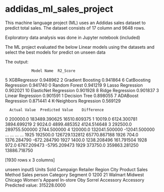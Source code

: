 # addidas_ml_sales_project

This machine language project (ML) uses an Addidas sales dataset to predict total sales.
The dataset consists of 17 column and 9648 rows.

Exploratory data analysis was done in Jupyter notebook (included)

The ML project evaluated the below Linear models using the datasets and select the best models for predict on unseen data

The output:

                Model Name  R2_Score

5 XGBRegressor 0.948962
2 Gradient Boosting 0.941864
6 CatBoosting Regression 0.941740
0 Random Forest 0.941219
9 Lasso Regression 0.902021
10 ElasticNet Regression 0.901928
8 Ridge Regression 0.901837
3 Linear Regression 0.901591
1 Decision Tree 0.898055
7 ADABoost Regression 0.871441
4 K-Neighbors Regression 0.569129

      Actual Value  Predicted Value    Difference

0 200000.0 183489.390625 16510.609375
1 10019.0 6124.300781 3894.699219
2 9024.0 4899.485352 4124.514648
3 292500.0 289755.500000 2744.500000
4 120000.0 132041.500000 -12041.500000
... ... ... ...
1925 192500.0 126729.132812 65770.867188
1926 704.0 1376.284790 -672.284790
1927 1400.0 1238.208496 161.791504
1928 972.0 6767.209473 -5795.209473
1929 373750.0 359863.281250 13886.718750

[1930 rows x 3 columns]

unseen inputS
Units Sold Campaign Retailer Region City Product Sales Method Sales person Category Segment
0 1200 21 Walmart Midwest Chicago Women's Apparel In-store Oby Sorrel Accessory Accessory
Predicted value: 315228.0000
